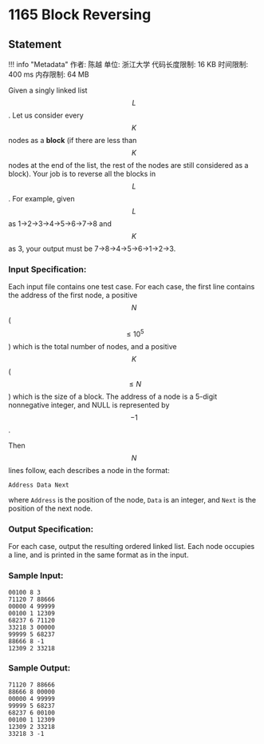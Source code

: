 
# 1165 Block Reversing

## Statement

!!! info "Metadata"
    作者: 陈越
    单位: 浙江大学
    代码长度限制: 16 KB
    时间限制: 400 ms
    内存限制: 64 MB

Given a singly linked list $$L$$.  Let us consider every $$K$$ nodes as a **block** (if there are less than $$K$$ nodes at the end of the list, the rest of the nodes are still considered as a block).  Your job is to reverse all the blocks in $$L$$.  For example, given $$L$$ as 1→2→3→4→5→6→7→8 and $$K$$ as 3, your output must be 7→8→4→5→6→1→2→3.

### Input Specification:

Each input file contains one test case. For each case, the first line contains the address of the first node, a positive $$N$$ ($$\le 10^5$$) which is the total number of nodes, and a positive $$K$$ ($$\le N$$) which is the size of a block. The address of a node is a 5-digit nonnegative integer, and NULL is represented by $$-1$$.

Then $$N$$ lines follow, each describes a node in the format:
```
Address Data Next
```

where `Address` is the position of the node, `Data` is an integer, and `Next` is the position of the next node.

### Output Specification:

For each case, output the resulting ordered linked list. Each node occupies a line, and is printed in the same format as in the input.

### Sample Input:
```plaintext
00100 8 3
71120 7 88666
00000 4 99999
00100 1 12309
68237 6 71120
33218 3 00000
99999 5 68237
88666 8 -1
12309 2 33218
```

### Sample Output:
```plaintext
71120 7 88666
88666 8 00000
00000 4 99999
99999 5 68237
68237 6 00100
00100 1 12309
12309 2 33218
33218 3 -1
```


